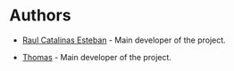 # Authors

- [Raul Catalinas Esteban](https://github.com/RaulCatalinas)  - Main developer of the project.

- [Thomas](https://github.com/xxxAlvaDevxxx)  - Main developer of the project.
